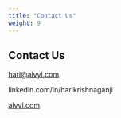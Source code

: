 ```yaml
---
title: "Contact Us"
weight: 9
---
```


## Contact Us

hari@alvyl.com

linkedin.com/in/harikrishnaganji

[alvyl.com](https://www.alvyl.com)
